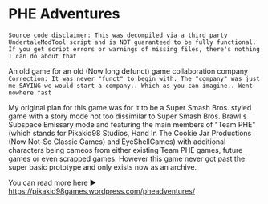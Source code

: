 # PHE Adventures

`Source code disclaimer: This was decompiled via a third party UndertaleModTool script and is NOT guaranteed to be fully functional. If you get script errors or warnings of missing files, there's nothing I can do about that`

An old game for an old (Now long defunct) game collaboration company `Correction: It was never "funct" to begin with. The "company" was just me SAYING we would start a company.. Which as you can imagine.. Went nowhere fast`

My original plan for this game was for it to be a Super Smash Bros. styled game with a story mode not too dissimilar to Super Smash Bros. Brawl's Subspace Emissary mode and featuring the main members of "Team PHE" (which stands for Pikakid98 Studios, Hand In The Cookie Jar Productions (Now Not-So Classic Games) and EyeShellGames) with additional characters being cameos from either existing Team PHE games, future games or even scrapped games. However this game never got past the super basic prototype and only exists now as an archive.

You can read more here ► https://pikakid98games.wordpress.com/pheadventures/
